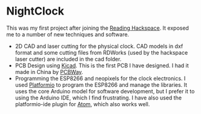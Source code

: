 # NightClock
This was my first project after joining the [Reading Hackspace](http://rlab.org.uk/).  It exposed me to a number of new techniques and software.

* 2D CAD and laser cutting for the physical clock.  CAD models in dxf format and some cutting files from RDWorks (used by the hackspace laser cutter) are included in the cad folder.
* PCB Design using [Kicad](http://kicad-pcb.org/).  This is the first PCB I have designed.  I had it made in China by [PCBWay](http://www.pcbway.com/).
* Programming the ESP8266 and neopixels for the clock electronics.  I used [Platformio](http://platformio.org/) to program the ESP8266 and manage the libraries.  It uses the core Arduino model for software development, but I prefer it to using the Arduino IDE, which I find frustrating.  I have also used the platformio-ide plugin for [Atom](https://atom.io/), which also works well.

